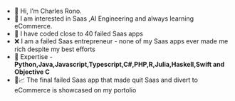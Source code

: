 - 👋 Hi, I’m Charles Rono.
- 🌱 I am interested in Saas ,AI Engineering and always learning eCommerce.
- 🚀 I have coded close to 40 failed Saas apps
- ❌ I am a failed Saas entrepreneur - none of my Saas apps ever made me rich despite my best efforts
- 🎯 Expertise - **Python,Java,Javascript,Typescript,C#,PHP,R,Julia,Haskell,Swift and Objective C**
- 🚀📈 The final failed Saas app that made quit Saas and divert to eCommerce is showcased on my portolio
